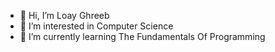 - 👋 Hi, I’m Loay Ghreeb
- 👀 I’m interested in Computer Science
- 🌱 I’m currently learning The Fundamentals Of Programming


<!---
loayghreeb/loayghreeb is a ✨ special ✨ repository because its `README.md` (this file) appears on your GitHub profile.
You can click the Preview link to take a look at your changes.
--->
